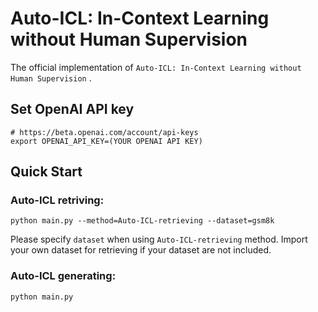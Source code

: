 # Auto-ICL: In-Context Learning without Human Supervision

The official implementation of `Auto-ICL: In-Context Learning without Human Supervision` .


## Set OpenAI API key
```
# https://beta.openai.com/account/api-keys
export OPENAI_API_KEY=(YOUR OPENAI API KEY)
```

## Quick Start

### Auto-ICL retriving:
```angular2html
python main.py --method=Auto-ICL-retrieving --dataset=gsm8k
```
Please specify `dataset` when using `Auto-ICL-retrieving` method. 
Import your own dataset for retrieving if your dataset are not included.

### Auto-ICL generating:
```angular2html
python main.py
```
